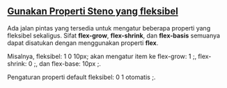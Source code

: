 ## [Gunakan Properti Steno yang fleksibel](https://learn.freecodecamp.org/responsive-web-design/css-flexbox/use-the-flex-shorthand-property)

Ada jalan pintas yang tersedia untuk mengatur beberapa properti yang fleksibel sekaligus. Sifat **flex-grow**, **flex-shrink**, dan **flex-basis** semuanya dapat disatukan dengan menggunakan properti **flex**.



Misalnya, fleksibel: 1 0 10px; akan mengatur item ke flex-grow: 1 ;, flex-shrink: 0 ;, dan flex-base: 10px ;.



Pengaturan properti default fleksibel: 0 1 otomatis ;.

